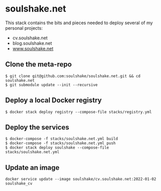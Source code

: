 # soulshake.net

This stack contains the bits and pieces needed to deploy several of my personal projects:

- cv.soulshake.net
- blog.soulshake.net
- www.soulshake.net

## Clone the meta-repo

    $ git clone git@github.com:soulshake/soulshake.net.git && cd soulshake.net
    $ git submodule update --init --recursive

## Deploy a local Docker registry

    $ docker stack deploy registry --compose-file stacks/registry.yml

## Deploy the services

    $ docker-compose -f stacks/soulshake.net.yml build
    $ docker-compose -f stacks/soulshake.net.yml push
    $ docker stack deploy soulshake --compose-file stacks/soulshake.net.yml

## Update an image

```
docker service update --image soulshake/cv.soulshake.net:2022-01-02 soulshake_cv
```
